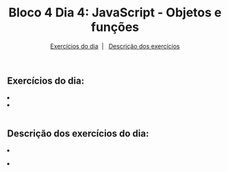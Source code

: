 <h1 align="center">Bloco 4 Dia 4: JavaScript - Objetos e funções</h1>

<p align="center">
  <a href="#exercicio">Exercícios do dia</a>&nbsp;&nbsp;|&nbsp;&nbsp;
  <a href="#descricao">Descrição dos exercícios</a>
</p>

</br>
<h2 id="exercicio">Exercícios do dia:</h2>

<li><a href="#part1"> </a></li>
<li><a href="#part2"> </a></li>
</br>

<h2 id="descricao">Descrição dos exercícios do dia:</h2>

<li id="part1"><a href="exercisePart1.js"></a></li>
<p></p>
<li id="part2"><a href="exercisePart2.js"></a></li>
<p></p>